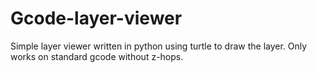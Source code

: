 # Gcode-layer-viewer
Simple layer viewer written in python using turtle to draw the layer. Only works on standard gcode without z-hops.
